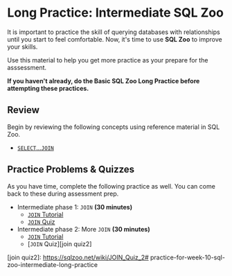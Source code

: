 # Long Practice: Intermediate SQL Zoo

It is important to practice the skill of querying databases with relationships
until you start to feel comfortable. Now, it's time to use **SQL Zoo** to
improve your skills.

Use this material to help you get more practice as your prepare for the
asssessment.

**If you haven't already, do the Basic SQL Zoo Long Practice before attempting
these practices.**

## Review

Begin by reviewing the following concepts using reference material in SQL Zoo.

* [`SELECT`...`JOIN`][join reference1]

## Practice Problems & Quizzes

As you have time, complete the following practice as well. You can come back to
these during assessment prep.

* Intermediate phase 1: `JOIN` __(30 minutes)__
  * [`JOIN` Tutorial][join tutorial1]
  * [`JOIN` Quiz][join quiz1]
* Intermediate phase 2: More `JOIN` __(30 minutes)__
  * [`JOIN` Tutorial][join tutorial2]
  * [`JOIN` Quiz][join quiz2]

[join reference1]: https://sqlzoo.net/wiki/SELECT_.._JOIN

[join tutorial1]: https://sqlzoo.net/wiki/The_JOIN_operation
[join tutorial2]: https://sqlzoo.net/wiki/More_JOIN_operations

[join quiz1]: https://sqlzoo.net/wiki/JOIN_Quiz
[join quiz2]: https://sqlzoo.net/wiki/JOIN_Quiz_2# practice-for-week-10-sql-zoo-intermediate-long-practice
